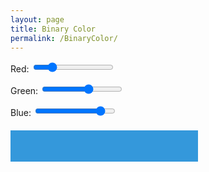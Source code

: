 ```yaml
---
layout: page
title: Binary Color
permalink: /BinaryColor/
---
```

<style>
#colorBar {
    width: 300px;
    height: 50px;
    margin-top: 20px;
    background-color: #3498db; /* Default color */
}
</style>
  <label for="redSlider">Red:</label>
  <input type="range" id="redSlider" min="0" max="255" value="52">

  <label for="greenSlider">Green:</label>
  <input type="range" id="greenSlider" min="0" max="255" value="152">

  <label for="blueSlider">Blue:</label>
  <input type="range" id="blueSlider" min="0" max="255" value="219">

  <div id="colorBar"></div>

<script>
    // Function to update the color of the bar based on slider values
    function updateColor() {
      const redValue = document.getElementById("redSlider").value;
      const greenValue = document.getElementById("greenSlider").value;
      const blueValue = document.getElementById("blueSlider").value;

      const colorBar = document.getElementById("colorBar");
      colorBar.style.backgroundColor = `rgb(${redValue}, ${greenValue}, ${blueValue})`;
    }

    // Add event listeners to the sliders
    document.getElementById("redSlider").addEventListener("input", updateColor);
    document.getElementById("greenSlider").addEventListener("input", updateColor);
    document.getElementById("blueSlider").addEventListener("input", updateColor);

    // Initial color update
    updateColor();
</script>